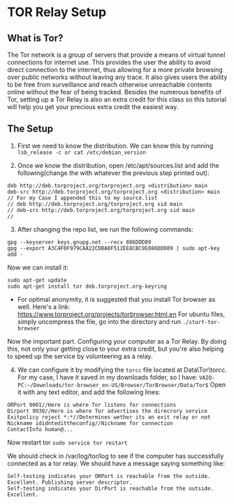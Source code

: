 # TOR Relay Setup
## What is Tor?
The Tor network is a group of servers that provide a means of virtual tunnel 
connections for internet use. 
This provides the user the ability to avoid direct connection to the internet,
thus allowing for a more private browsing over public networks without leaving any trace.
It also gives users the ability to be free from surveillance and reach otherwise 
unreachable contents online without the fear of being tracked.
Besides the numerous benefits of Tor, setting up a Tor Relay is also an extra credit for 
this class so this tutorial will help you get your precious extra credit the easiest way. 

## The Setup
1. First we need to know the distribution.
We can know this by running `lsb_release -c or cat /etc/debian_version`

2. Once we know the distribution, open /etc/apt/sources.list
and add the following(change the <distribution> with whatever
the previous step printed out):

```
deb http://deb.torproject.org/torproject.org <distribution> main
deb-src http://deb.torproject.org/torproject.org <distribution> main
// For my Case I appended this to my source.list
// deb http://deb.torproject.org/torproject.org sid main
// deb-src http://deb.torproject.org/torproject.org sid main
//
```
3. After changing the repo list, we run the following commands:
```
gpg --keyserver keys.gnupg.net --recv 886DDD89
gpg --export A3C4F0F979CAA22CDBA8F512EE8CBC9E886DDD89 | sudo apt-key add -
```
Now we can install it:
```
sudo apt-get update
sudo apt-get install tor deb.torproject.org-keyring
```

* For optimal anonymity, it is suggested that you install Tor browser as well.
Here's a link: https://www.torproject.org/projects/torbrowser.html.en
For ubuntu files, simply uncompress the file, go into the directory and run 
`./start-tor-browser`

Now the important part. Configuring your computer as a Tor Relay. 
By doing this, not only your getting close to your extra credit, but you're also helping
to speed up the service by volunteering as a relay.

4. We can configure it by modifying the `torcc` file located at Data\Tor\torcc.
For my case, I have it saved in my downloads folder, so I have:
`VAIO-PC:~/Downloads/tor-browser_en-US/Browser/TorBrowser/Data/Tor$`
Open it with any text editor, and add the following lines:
```
ORPort 9001//Here is where Tor listens for connections
Dirport 9030//Here is where Tor advertises the direcrory service
Exitpolicy reject *:*//Determines wether its an exit relay or not
Nickname ididntedittheconfig//Nickname for connection
ContactInfo human@...    
```
 
Now restart tor `sudo service tor restart`

We should check in /var/log/tor/log to see if the computer has successfully connected
as a tor relay. We should have a message saying something like:
```
Self-testing indicates your ORPort is reachable from the outside. Excellent. Publishing server descriptor.
Self-testing indicates your DirPort is reachable from the outside. Excellent.
```
